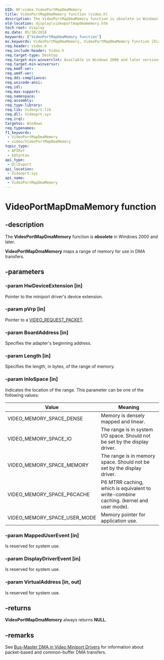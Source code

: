 ```yaml
---
UID: NF:video.VideoPortMapDmaMemory
title: VideoPortMapDmaMemory function (video.h)
description: The VideoPortMapDmaMemory function is obsolete in Windows 2000 and later.VideoPortMapDmaMemory maps a range of memory for use in DMA transfers.
old-location: display\videoportmapdmamemory.htm
tech.root: display
ms.date: 05/10/2018
keywords: ["VideoPortMapDmaMemory function"]
ms.keywords: VideoPortMapDmaMemory, VideoPortMapDmaMemory function [Display Devices], VideoPort_Functions_f2a97e55-d165-4884-a121-52e98f8f46cd.xml, display.videoportmapdmamemory, video/VideoPortMapDmaMemory
req.header: video.h
req.include-header: Video.h
req.target-type: Desktop
req.target-min-winverclnt: Available in Windows 2000 and later versions of the Windows operating systems.
req.target-min-winversvr: 
req.kmdf-ver: 
req.umdf-ver: 
req.ddi-compliance: 
req.unicode-ansi: 
req.idl: 
req.max-support: 
req.namespace: 
req.assembly: 
req.type-library: 
req.lib: Videoprt.lib
req.dll: Videoprt.sys
req.irql: 
targetos: Windows
req.typenames: 
f1_keywords:
 - VideoPortMapDmaMemory
 - video/VideoPortMapDmaMemory
topic_type:
 - APIRef
 - kbSyntax
api_type:
 - DllExport
api_location:
 - Videoprt.sys
api_name:
 - VideoPortMapDmaMemory
---
```


# VideoPortMapDmaMemory function


## -description

The <b>VideoPortMapDmaMemory</b> function is <b>obsolete</b> in Windows 2000 and later.

<b>VideoPortMapDmaMemory</b> maps a range of memory for use in DMA transfers.

## -parameters

### -param HwDeviceExtension [in]


Pointer to the miniport driver's device extension.

### -param pVrp [in]


Pointer to a <a href="/windows-hardware/drivers/ddi/video/ns-video-_video_request_packet">VIDEO_REQUEST_PACKET</a>.

### -param BoardAddress [in]


Specifies the adapter's beginning address.

### -param Length [in]


Specifies the length, in bytes, of the range of memory.

### -param InIoSpace [in]


Indicates the location of the range. This parameter can be one of the following values:

|Value|Meaning|
|--- |--- |
|VIDEO_MEMORY_SPACE_DENSE|Memory is densely mapped and linear.|
|VIDEO_MEMORY_SPACE_IO|The range is in system I/O space. Should not be set by the display driver.|
|VIDEO_MEMORY_SPACE_MEMORY|The range is in memory space. Should not be set by the display driver.|
|VIDEO_MEMORY_SPACE_P6CACHE|P6 MTRR caching, which is equivalent to write-combine caching. (kernel and user mode).|
|VIDEO_MEMORY_SPACE_USER_MODE|Memory pointer for application use.|

### -param MappedUserEvent [in]


Is reserved for system use.

### -param DisplayDriverEvent [in]


Is reserved for system use.

### -param VirtualAddress [in, out]


Is reserved for system use.

## -returns

<b>VideoPortMapDmaMemory</b> always returns <b>NULL</b>.

## -remarks

See <a href="/windows-hardware/drivers/display/bus-master-dma-in-video-miniport-drivers">Bus-Master DMA in Video Miniport Drivers</a> for information about packet-based and common-buffer DMA transfers.

